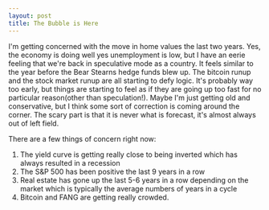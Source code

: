 ```yaml
---
layout: post
title: The Bubble is Here
---
```

I'm getting concerned with the move in home values the last two years.  Yes, the economy is doing well yes unemployment is low, but I have an
eerie feeling that we're back in speculative mode as a country.  It feels similar to the year before the Bear Stearns hedge funds blew up.
The bitcoin runup and the stock market runup are all starting to defy logic.  It's probably way too early, but things are starting to feel 
as if they are going up too fast for no particular reason(other than speculation!).  Maybe I'm just getting old and conservative, but I think some sort of correction is coming around the corner.  The scary part is that
it is never what is forecast, it's almost always out of left field.  

There are a few things of concern right now:

1. The yield curve is getting really close to  being inverted which has always resulted in a recession
2. The S&P 500 has been positive the last 9 years in a row
3. Real estate has gone up the last 5-6 years in a row depending on the market which is typically the average numbers of years in a cycle
4. Bitcoin and FANG are getting really crowded.
